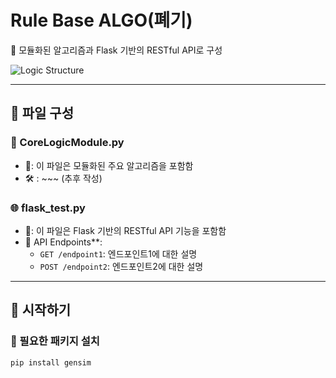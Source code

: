 # Rule Base ALGO(폐기)

📌 모듈화된 알고리즘과 Flask 기반의 RESTful API로 구성


![Logic Structure](https://github.com/S-SIRIUS/BoB-RESTful-API/assets/109223193/8b129b36-45f2-4128-9081-0f9f2df923f8)





---

## 📂 파일 구성

### 🧠 CoreLogicModule.py
- 📜: 이 파일은 모듈화된 주요 알고리즘을 포함함
- 🛠 : ~~~ (추후 작성)

### 🌐 flask_test.py
- 📜: 이 파일은 Flask 기반의 RESTful API 기능을 포함함
- 🔗 API Endpoints**: 
  - `GET /endpoint1`: 엔드포인트1에 대한 설명
  - `POST /endpoint2`: 엔드포인트2에 대한 설명

---

## 🚀 시작하기

### 🔧 필요한 패키지 설치
```bash
pip install gensim
